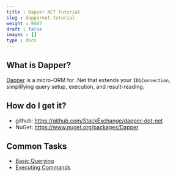 ```yaml
---
title : Dapper.NET Tutorial
slug : dappernet-tutorial
weight : 9407
draft : false
images : []
type : docs
---
```


## What is Dapper?

[Dapper][1] is a micro-ORM for .Net that extends your `IDbConnection`, simplifying query setup, execution, and result-reading.

## How do I get it?

 - github: https://github.com/StackExchange/dapper-dot-net
 - NuGet: https://www.nuget.org/packages/Dapper

## Common Tasks

  - [Basic Querying](https://www.wikiod.com/dapper/basic-querying)
  - [Executing Commands](https://www.wikiod.com/dapper/executing-commands)


  [1]: http://stackexchange.github.io/dapper-dot-net/

